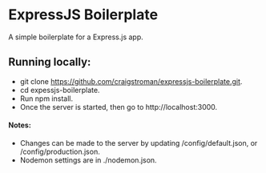 # ExpressJS Boilerplate

A simple boilerplate for a Express.js app.

## Running locally:
- git clone https://github.com/craigstroman/expressjs-boilerplate.git.
- cd expessjs-boilerplate.
- Run npm install.
- Once the server is started, then go to http://localhost:3000.


#### Notes:
- Changes can be made to the server by updating /config/default.json, or /config/production.json.
- Nodemon settings are in ./nodemon.json.
